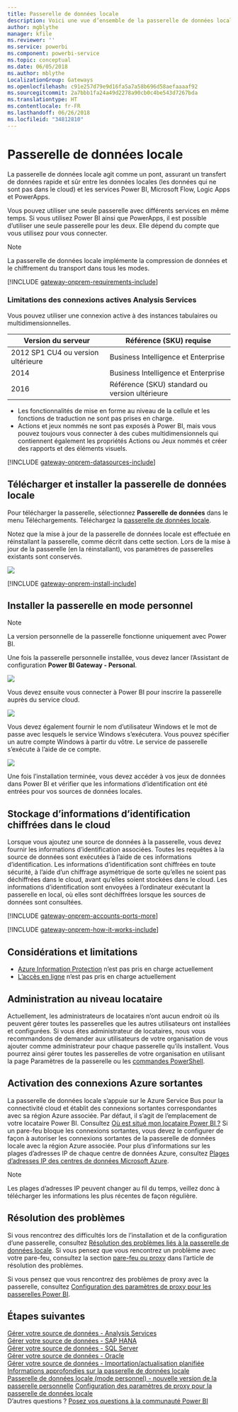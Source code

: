 ```yaml
---
title: Passerelle de données locale
description: Voici une vue d’ensemble de la passerelle de données locale pour Power BI. Vous pouvez utiliser cette passerelle pour travailler avec les sources de données DirectQuery. Vous pouvez également utiliser cette passerelle pour actualiser les jeux de données cloud avec les données locales.
author: mgblythe
manager: kfile
ms.reviewer: ''
ms.service: powerbi
ms.component: powerbi-service
ms.topic: conceptual
ms.date: 06/05/2018
ms.author: mblythe
LocalizationGroup: Gateways
ms.openlocfilehash: c91e257d79e9d16fa5a7a58b696d58aefaaaaf92
ms.sourcegitcommit: 2a7bbb1fa24a49d2278a90cb0c4be543d7267bda
ms.translationtype: HT
ms.contentlocale: fr-FR
ms.lasthandoff: 06/26/2018
ms.locfileid: "34812810"
---
```

# <a name="on-premises-data-gateway"></a>Passerelle de données locale

La passerelle de données locale agit comme un pont, assurant un transfert de données rapide et sûr entre les données locales (les données qui ne sont pas dans le cloud) et les services Power BI, Microsoft Flow, Logic Apps et PowerApps.

Vous pouvez utiliser une seule passerelle avec différents services en même temps. Si vous utilisez Power BI ainsi que PowerApps, il est possible d’utiliser une seule passerelle pour les deux. Elle dépend du compte que vous utilisez pour vous connecter.

> [!NOTE]
> La passerelle de données locale implémente la compression de données et le chiffrement du transport dans tous les modes.
> 
> 

<!-- Shared Requirements Include -->
[!INCLUDE [gateway-onprem-requirements-include](./includes/gateway-onprem-requirements-include.md)]

### <a name="limitations-of-analysis-services-live-connections"></a>Limitations des connexions actives Analysis Services
Vous pouvez utiliser une connexion active à des instances tabulaires ou multidimensionnelles.

| **Version du serveur** | **Référence (SKU) requise** |
| --- | --- |
| 2012 SP1 CU4 ou version ultérieure |Business Intelligence et Enterprise |
| 2014 |Business Intelligence et Enterprise |
| 2016 |Référence (SKU) standard ou version ultérieure |

* Les fonctionnalités de mise en forme au niveau de la cellule et les fonctions de traduction ne sont pas prises en charge.
* Actions et jeux nommés ne sont pas exposés à Power BI, mais vous pouvez toujours vous connecter à des cubes multidimensionnels qui contiennent également les propriétés Actions ou Jeux nommés et créer des rapports et des éléments visuels.

<!-- Shared Install steps Include -->
[!INCLUDE [gateway-onprem-datasources-include](./includes/gateway-onprem-datasources-include.md)]

## <a name="download-and-install-the-on-premises-data-gateway"></a>Télécharger et installer la passerelle de données locale
Pour télécharger la passerelle, sélectionnez **Passerelle de données** dans le menu Téléchargements. Téléchargez la [passerelle de données locale](http://go.microsoft.com/fwlink/?LinkID=820925). 

Notez que la mise à jour de la passerelle de données locale est effectuée en réinstallant la passerelle, comme décrit dans cette section. Lors de la mise à jour de la passerelle (en la réinstallant), vos paramètres de passerelles existants sont conservés.

![](media/service-gateway-onprem/powerbi-download-data-gateway.png)

<!-- Shared Install steps Include -->
[!INCLUDE [gateway-onprem-install-include](./includes/gateway-onprem-install-include.md)]

## <a name="install-the-gateway-in-personal-mode"></a>Installer la passerelle en mode personnel
> [!NOTE]
> La version personnelle de la passerelle fonctionne uniquement avec Power BI.


Une fois la passerelle personnelle installée, vous devez lancer l’Assistant de configuration **Power BI Gateway - Personal**.

![](media/service-gateway-onprem/personal-gateway-launch-configuration.png)

Vous devez ensuite vous connecter à Power BI pour inscrire la passerelle auprès du service cloud.

![](media/service-gateway-onprem/personal-gateway-signin.png)

Vous devez également fournir le nom d’utilisateur Windows et le mot de passe avec lesquels le service Windows s’exécutera. Vous pouvez spécifier un autre compte Windows à partir du vôtre. Le service de passerelle s’exécute à l’aide de ce compte.

![](media/service-gateway-onprem/personal-gateway-windows-service.png)

Une fois l’installation terminée, vous devez accéder à vos jeux de données dans Power BI et vérifier que les informations d’identification ont été entrées pour vos sources de données locales.

<a name="credentials"></a>

## <a name="storing-encrypted-credentials-in-the-cloud"></a>Stockage d’informations d’identification chiffrées dans le cloud
Lorsque vous ajoutez une source de données à la passerelle, vous devez fournir les informations d’identification associées. Toutes les requêtes à la source de données sont exécutées à l’aide de ces informations d’identification. Les informations d’identification sont chiffrées en toute sécurité, à l’aide d’un chiffrage asymétrique de sorte qu’elles ne soient pas déchiffrées dans le cloud, avant qu’elles soient stockées dans le cloud. Les informations d’identification sont envoyées à l’ordinateur exécutant la passerelle en local, où elles sont déchiffrées lorsque les sources de données sont consultées.

<!-- Account and Port information -->
[!INCLUDE [gateway-onprem-accounts-ports-more](./includes/gateway-onprem-accounts-ports-more.md)]

<!-- How the gateway works -->
[!INCLUDE [gateway-onprem-how-it-works-include](./includes/gateway-onprem-how-it-works-include.md)]

## <a name="limitations-and-considerations"></a>Considérations et limitations
* [Azure Information Protection](https://docs.microsoft.com/en-us/microsoft-365/enterprise/protect-files-with-aip
) n’est pas pris en charge actuellement
* [L’accès en ligne](https://products.office.com/en-us/access) n’est pas pris en charge actuellement

## <a name="tenant-level-administration"></a>Administration au niveau locataire 

Actuellement, les administrateurs de locataires n’ont aucun endroit où ils peuvent gérer toutes les passerelles que les autres utilisateurs ont installées et configurées.  Si vous êtes administrateur de locataires, nous vous recommandons de demander aux utilisateurs de votre organisation de vous ajouter comme administrateur pour chaque passerelle qu’ils installent. Vous pourrez ainsi gérer toutes les passerelles de votre organisation en utilisant la page Paramètres de la passerelle ou les [commandes PowerShell](https://docs.microsoft.com/power-bi/service-gateway-high-availability-clusters#powershell-support-for-gateway-clusters). 

## <a name="enabling-outbound-azure-connections"></a>Activation des connexions Azure sortantes 
La passerelle de données locale s’appuie sur le Azure Service Bus pour la connectivité cloud et établit des connexions sortantes correspondantes avec sa région Azure associée. Par défaut, il s’agit de l’emplacement de votre locataire Power BI. Consultez [Où est situé mon locataire Power BI ?](https://powerbi.microsoft.com/en-us/documentation/powerbi-admin-where-is-my-tenant-located/)
Si un pare-feu bloque les connexions sortantes, vous devez le configurer de façon à autoriser les connexions sortantes de la passerelle de données locale avec la région Azure associée. Pour plus d’informations sur les plages d’adresses IP de chaque centre de données Azure, consultez [Plages d’adresses IP des centres de données Microsoft Azure](https://www.microsoft.com/en-us/download/details.aspx?id=41653).
> [!NOTE]
> Les plages d’adresses IP peuvent changer au fil du temps, veillez donc à télécharger les informations les plus récentes de façon régulière. 

## <a name="troubleshooting"></a>Résolution des problèmes
Si vous rencontrez des difficultés lors de l’installation et de la configuration d’une passerelle, consultez [Résolution des problèmes liés à la passerelle de données locale](service-gateway-onprem-tshoot.md). Si vous pensez que vous rencontrez un problème avec votre pare-feu, consultez la section [pare-feu ou proxy](service-gateway-onprem-tshoot.md#firewall-or-proxy) dans l’article de résolution des problèmes.

Si vous pensez que vous rencontrez des problèmes de proxy avec la passerelle, consultez [Configuration des paramètres de proxy pour les passerelles Power BI](service-gateway-proxy.md).

## <a name="next-steps"></a>Étapes suivantes
[Gérer votre source de données - Analysis Services](service-gateway-enterprise-manage-ssas.md)  
[Gérer votre source de données - SAP HANA](service-gateway-enterprise-manage-sap.md)  
[Gérer votre source de données - SQL Server](service-gateway-enterprise-manage-sql.md)  
[Gérer votre source de données - Oracle](service-gateway-onprem-manage-oracle.md)  
[Gérer votre source de données - Importation/actualisation planifiée](service-gateway-enterprise-manage-scheduled-refresh.md)  
[Informations approfondies sur la passerelle de données locale](service-gateway-onprem-indepth.md)  
[Passerelle de données locale (mode personnel) - nouvelle version de la passerelle personnelle](service-gateway-personal-mode.md)
[Configuration des paramètres de proxy pour la passerelle de données locale](service-gateway-proxy.md)  
D’autres questions ? [Posez vos questions à la communauté Power BI](http://community.powerbi.com/)

